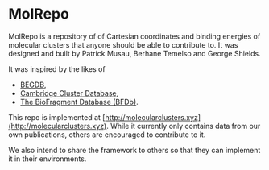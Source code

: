 # MolRepo

MolRepo is a repository of of Cartesian coordinates and binding energies of molecular clusters that
anyone should be able to contribute to.  It was designed and built by Patrick Musau, Berhane Temelso and George Shields.

It was inspired by the likes of
- [BEGDB](http://www.begdb.com/), 
- [Cambridge Cluster Database](http://www-wales.ch.cam.ac.uk/CCD.html), 
- [The BioFragment Database (BFDb)](http://vergil.chemistry.gatech.edu/active_bfdb/bfdb/cgi-bin/bfdb.py). 

This repo is implemented at [http://molecularclusters.xyz](http://molecularclusters.xyz). While it currently only contains data from our own publications, others are encouraged to contribute to it.

We also intend to share the framework to others so that they can implement it in their environments.

